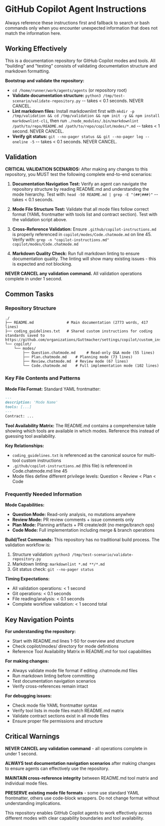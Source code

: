 # GitHub Copilot Agent Instructions

Always reference these instructions first and fallback to search or bash commands only when you encounter unexpected information that does not match the information here.

## Working Effectively

This is a documentation repository for GitHub Copilot modes and tools. All "building" and "testing" consists of validating documentation structure and markdown formatting.

**Bootstrap and validate the repository:**
- `cd /home/runner/work/agents/agents` (or repository root)
- **Validate documentation structure:** `python3 /tmp/test-scenario/validate-repository.py` -- takes < 0.1 seconds. NEVER CANCEL.
- **Lint markdown files:** Install markdownlint first with `mkdir -p /tmp/validation && cd /tmp/validation && npm init -y && npm install markdownlint-cli`, then run `./node_modules/.bin/markdownlint /path/to/repo/README.md /path/to/repo/copilot/modes/*.md` -- takes < 1 second. NEVER CANCEL.
- **Verify git status:** `git --no-pager status && git --no-pager log --oneline -5` -- takes < 0.1 seconds. NEVER CANCEL.

## Validation

**CRITICAL VALIDATION SCENARIOS:** After making any changes to this repository, you MUST test the following complete end-to-end scenarios:

1. **Documentation Navigation Test:** Verify an agent can navigate the repository structure by reading README.md and understanding the mode hierarchy. Test with: `head -50 README.md | grep -E "(##|###)"` -- takes < 0.1 seconds.

2. **Mode File Structure Test:** Validate that all mode files follow correct format (YAML frontmatter with tools list and contract section). Test with the validation script above.

3. **Cross-Reference Validation:** Ensure `.github/copilot-instructions.md` is properly referenced in `copilot/modes/Code.chatmode.md` on line 45. Verify with: `grep -n "copilot-instructions.md" copilot/modes/Code.chatmode.md`

4. **Markdown Quality Check:** Run full markdown linting to ensure documentation quality. The linting will show many existing issues - this is expected and not blocking.

**NEVER CANCEL any validation command.** All validation operations complete in under 1 second.

## Common Tasks

### Repository Structure
```
./
├── README.md               # Main documentation (2773 words, 417 lines)
├── coding_guidelines.txt   # Shared custom instructions for coding standards saved to https://github.com/organizations/Guttmacher/settings/copilot/custom_instructions
└── copilot/
    └── modes/
        ├── Question.chatmode.md     # Read-only Q&A mode (55 lines)
        ├── Plan.chatmode.md    # Planning mode (73 lines)
        ├── Review.chatmode.md  # Review mode (67 lines)
        └── Code.chatmode.md    # Full implementation mode (102 lines)
```

### Key File Contents and Patterns

**Mode File Format:**
Standard YAML frontmatter:
   ```markdown
   ---
   description: 'Mode Name'
   tools: [...]
   ---
   Contract: ...
   ```

**Tool Availability Matrix:** The README.md contains a comprehensive table showing which tools are available in which modes. Reference this instead of guessing tool availability.

**Key Relationships:**
- `coding_guidelines.txt` is referenced as the canonical source for multi-tool custom instructions
- `.github/copilot-instructions.md` (this file) is referenced in Code.chatmode.md line 45
- Mode files define different privilege levels: Question < Review < Plan < Code

### Frequently Needed Information

**Mode Capabilities:**
- **Question Mode:** Read-only analysis, no mutations anywhere
- **Review Mode:** PR review comments + issue comments only
- **Plan Mode:** Planning artifacts + PR create/edit (no merge/branch ops)
- **Code Mode:** Full implementation including merge & branch operations

**Build/Test Commands:** This repository has no traditional build process. The validation workflow is:
1. Structure validation: `python3 /tmp/test-scenario/validate-repository.py`
2. Markdown linting: `markdownlint *.md **/*.md`  
3. Git status check: `git --no-pager status`

**Timing Expectations:**
- All validation operations: < 1 second
- Git operations: < 0.1 seconds  
- File reading/analysis: < 0.1 seconds
- Complete workflow validation: < 1 second total

## Key Navigation Points

**For understanding the repository:**
- Start with README.md lines 1-50 for overview and structure
- Check copilot/modes/ directory for mode definitions
- Reference Tool Availability Matrix in README.md for tool capabilities

**For making changes:**
- Always validate mode file format if editing .chatmode.md files
- Run markdown linting before committing
- Test documentation navigation scenarios
- Verify cross-references remain intact

**For debugging issues:**
- Check mode file YAML frontmatter syntax
- Verify tool lists in mode files match README.md matrix
- Validate contract sections exist in all mode files
- Ensure proper file permissions and structure

## Critical Warnings

**NEVER CANCEL any validation command** - all operations complete in under 1 second.

**ALWAYS test documentation navigation scenarios** after making changes to ensure agents can effectively use the repository.

**MAINTAIN cross-reference integrity** between README.md tool matrix and individual mode files.

**PRESERVE existing mode file formats** - some use standard YAML frontmatter, others use code-block wrappers. Do not change format without understanding implications.

This repository enables GitHub Copilot agents to work effectively across different modes with clear capability boundaries and tool availability.